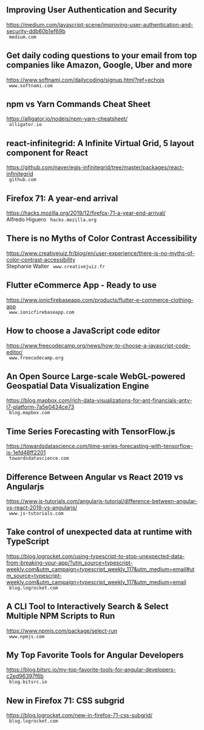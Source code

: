 ## Improving User Authentication and Security  
https://medium.com/javascript-scene/improving-user-authentication-and-security-ddb60b1ef69b  
 ` medium.com`
  

## Get daily coding questions to your email from top companies like Amazon, Google, Uber and more  
https://www.softnami.com/dailycoding/signup.html?ref=echojs  
 ` www.softnami.com`
  

## npm vs Yarn Commands Cheat Sheet  
https://alligator.io/nodejs/npm-yarn-cheatsheet/  
 ` alligator.io`
  

## react-infinitegrid: A Infinite Virtual Grid, 5 layout component for React  
https://github.com/naver/egjs-infinitegrid/tree/master/packages/react-infinitegrid  
 ` github.com`
  

## Firefox 71: A year-end arrival  
https://hacks.mozilla.org/2019/12/firefox-71-a-year-end-arrival/  
Alfredo Higuero ` hacks.mozilla.org`
  

## There is no Myths of Color Contrast Accessibility  
https://www.creativejuiz.fr/blog/en/user-experience/there-is-no-myths-of-color-contrast-accessibility  
Stephanie Walter ` www.creativejuiz.fr`
  

## Flutter eCommerce App - Ready to use  
https://www.ionicfirebaseapp.com/products/flutter-e-commerce-clothing-app  
 ` www.ionicfirebaseapp.com`
  

## How to choose a JavaScript code editor  
https://www.freecodecamp.org/news/how-to-choose-a-javascript-code-editor/  
 ` www.freecodecamp.org`
  

## An Open Source Large-scale WebGL-powered Geospatial Data Visualization Engine  
https://blog.mapbox.com/rich-data-visualizations-for-ant-financials-antv-l7-platform-7a5e0434ce73  
 ` blog.mapbox.com`
  

## Time Series Forecasting with TensorFlow.js  
https://towardsdatascience.com/time-series-forecasting-with-tensorflow-js-1efd48ff2201  
 ` towardsdatascience.com`
  

## Difference Between Angular vs React 2019 vs Angularjs  
https://www.js-tutorials.com/angularjs-tutorial/difference-between-angular-vs-react-2019-vs-angularjs/  
 ` www.js-tutorials.com`
  

## Take control of unexpected data at runtime with TypeScript  
https://blog.logrocket.com/using-typescript-to-stop-unexpected-data-from-breaking-your-app/?utm_source=typescript-weekly.com&utm_campaign=typescript_weekly_117&utm_medium=email#utm_source=typescript-weekly.com&utm_campaign=typescript_weekly_117&utm_medium=email  
 ` blog.logrocket.com`
  

## A CLI Tool to Interactively Search & Select Multiple NPM Scripts to Run  
https://www.npmjs.com/package/select-run  
 ` www.npmjs.com`
  

## My Top Favorite Tools for Angular Developers  
https://blog.bitsrc.io/my-top-favorite-tools-for-angular-developers-c2ed96397f6b  
 ` blog.bitsrc.io`
  

## New in Firefox 71: CSS subgrid  
https://blog.logrocket.com/new-in-firefox-71-css-subgrid/  
 ` blog.logrocket.com`
  

